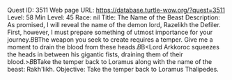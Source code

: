 Quest ID: 3511
Web page URL: https://database.turtle-wow.org/?quest=3511
Level: 58
Min Level: 45
Race: nil
Title: The Name of the Beast
Description: As promised, I will reveal the name of the demon lord, Razelikh the Defiler. First, however, I must prepare something of utmost importance for your journey.$B$BThe weapon you seek to create requires a temper. Give me a moment to drain the blood from these heads.$B$B<Lord Arkkoroc squeezes the heads in between his gigantic fists, draining them of their blood.>$B$BTake the temper back to Loramus along with the name of the beast: Rakh'likh.
Objective: Take the temper back to Loramus Thalipedes.
